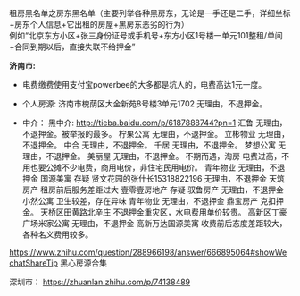 租房黑名单之房东黑名单（主要列举各种黑房东，无论是一手还是二手，详细坐标+房东个人信息+它出租的房屋+黑房东恶劣的行为）
<br>例如“北京东方小区+张三身份证号或手机号+东方小区1号楼一单元101整租/单间+合同到期以后，直接失联不给押金”


**济南市:**
- 电费缴费使用支付宝powerbee的大多都是坑人的，电费高达1元一度。

- 个人房源:
济南市槐荫区大金新苑8号楼3单元1702  无理由，不退押金。

- 中介：
黑中介: http://tieba.baidu.com/p/6187888744?pn=1
汇鲁  无理由，不退押金。被举报的最多。
柠果公寓    无理由，不退押金。
立彬物业    无理由，不退押金。
中合  无理由，不退押金。
千居  无理由，不退押金。
梦想公寓    无理由，不退押金。
美丽屋 无理由，不退押金。
不期而遇，淘房    电费过高，不用也要公摊不少电费，商用电价，非住宅民用电价。
青年物业    无理由，不退押金
国源美寓    存疑
贤文花园的张什长15318822196    无理由，不退押金
天筑房产    租房前后服务差距过大
壹零壹房地产  存疑
驭鲁房产    无理由，不退押金
小然公寓    卫生较差，存在异味
青年物业    无理由，不退押金
鼎宝房产    克扣押金。
天桥区田黄路北辛庄   不退押金重灾区，水电费用单价较贵。
高新区丁豪广场米家公寓     无理由，不退押金
高新万达国源美寓    收费前后态度差距较大，各种名义费用较多。




https://www.zhihu.com/question/288966198/answer/666895064#showWechatShareTip  黑心房源合集

深圳市：
https://zhuanlan.zhihu.com/p/74138489